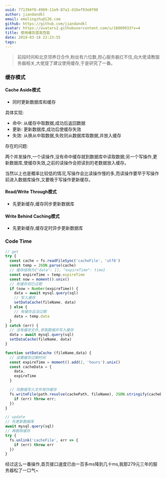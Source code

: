 ```yaml
---
uuid: 771394f0-4989-11e9-87a1-d16ef93e0f98
author: jiandandkl
email: emolingzhu@126.com
github: https://github.com/jiandandkl
avatar: https://avatars2.githubusercontent.com/u/16009933?v=4
title: 使用缓存提高性能
date: 2019-03-18 22:23:55
tags:
---
```


> 前段时间和北京领养日合作,粉丝有六位数,担心服务器扛不住,向大佬请教服务器相关,大佬提了建议使用缓存,于是研究了一番。

### 缓存模式

#### Cache Aside模式

* 同时更新数据库和缓存

具体实现:

  - 命中: 从缓存中取数据,成功后返回数据
  - 更新: 更新数据库,成功后使缓存失效
  - 失效: 从换从中取数据,失败则从数据库取数据,并放入缓存

存在的问题:

两个并发操作,一个读操作,没有命中缓存就到数据库中读取数据;另一个写操作,更新数据库,使缓存失效,之前的读操作会把读到的老数据放入缓存。

当然以上也是概率比较低的情况,写操作会比读操作慢的多,而读操作要早于写操作前进入数据库操作,又要晚于写操作更新缓存。

#### Read/Write Through模式

* 先更新缓存,缓存同步更新数据库

#### Write Behind Caching模式

* 先更新缓存,缓存定时异步更新数据库

### Code Time

```js
// get
try {
  const cache = fs.readFileSync('cacheFile', 'utf8')
  const temp = JSON.parse(cache)
  // 缓存结构为{"data": [], "expireTime": time}
  const expireTime = temp.expireTime
  const now = moment().unix()
  // 有缓存但已过期
  if (now > Number(expireTime)) {
    data = await mysql.query(sql)
    // 写入缓存
    setDataCache(fileName, data)
  } else {
    // 有缓存且没过期
    data = temp.data
  }
} catch (err) {
  // 没有缓存文件,获取数据并写入缓存
  data = await mysql.query(sql)
  setDataCache(fileName, data)
}

function setDataCache (fileName,data) {
  // 设置缓存过期时间
  const expireTime = moment().add(2, 'hours').unix()
  const cacheData = {
    data,
    expireTime
  }

  // 将数据写入文件用作缓存
  fs.writeFile(path.resolve(cachePath, fileName), JSON.stringify(cacheData), err =>{
    if (err) throw err;
  })
}
```

```js
// update
// 先更新数据库
await mysql.query(sql)
// 再删除缓存
try {
  fs.unlink('cacheFile', err => {
    if (err) throw err
  })
}
```

经过这么一番操作,首页接口速度已由一百多ms降到几十ms,我那279元三年的服务器松了一口气~

